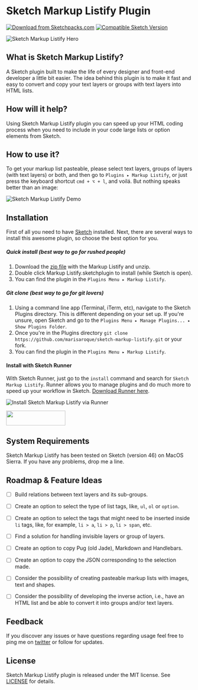 # Sketch Markup Listify Plugin

[![Download from Sketchpacks.com](https://badges.sketchpacks.com/plugins/sketch-markup-listify/version.svg)](https://api.sketchpacks.com/v1/plugins/sketch-markup-listify/download)
[![Compatible Sketch Version](https://badges.sketchpacks.com/plugins/sketch-markup-listify/compatibility.svg)](https://sketchpacks.com/marisaroque/sketch-markup-listify)

![Sketch Markup Listify Hero](https://dl.dropboxusercontent.com/u/11299185/logo.svg)

## What is Sketch Markup Listify?

A Sketch plugin built to make the life of every designer and front-end developer a little bit easier. The idea behind this plugin is to make it fast and easy to convert and copy your text layers or groups with text layers into HTML lists.

## How will it help?

Using Sketch Markup Listify plugin you can speed up your HTML coding process when you need to include in your code large lists or option elements from Sketch.

## How to use it?

To get your markup list pasteable, please select text layers, groups of layers (with text layers) or both, and then go to `Plugins ▸ Markup Listify`, or just press the keyboard shortcut `cmd + ⌥ + l`, and voilá. But nothing speaks better than an image:

![Sketch Markup Listify Demo](https://dl.dropboxusercontent.com/u/11299185/demo1.gif)

## Installation

First of all you need to have [Sketch](http://bohemiancoding.com/sketch/) installed. Next, there are several ways to install this awesome plugin, so choose the best option for you.

##### Quick install (best way to go for rushed people)
1. Download the [zip file](https://github.com/marisaroque/sketch-markup-listify/archive/master.zip) with the Markup Listify and unzip.
2. Double click Markup Listify.sketchplugin to install (while Sketch is open).
3. You can find the plugin in the `Plugins Menu ▸ Markup Listify`.

##### Git clone (best way to go for git lovers)
1. Using a command line app (Terminal, iTerm, etc), navigate to the Sketch Plugins directory. This is different depending on your set up. If you're unsure, open Sketch and go to the `Plugins Menu ▸ Manage Plugins... ▸ Show Plugins Folder`.
2. Once you're in the Plugins directory `git clone https://github.com/marisaroque/sketch-markup-listify.git` or your fork.
3. You can find the plugin in the `Plugins Menu ▸ Markup Listify`.


#### Install with Sketch Runner
With Sketch Runner, just go to the `install` command and search for `Sketch Markup Listify`. Runner allows you to manage plugins and do much more to speed up your workflow in Sketch. [Download Runner here](http://www.sketchrunner.com).

![Install Sketch Markup Listify via Runner](images/)

<a href="http://bit.ly/SketchRunnerWebsite">
  <img width="160" height="40" src="http://sketchrunner.com/img/badge_blue.png">
</a>


## System Requirements

Sketch Markup Listify has been tested on Sketch (version 46) on MacOS Sierra. If you have any problems, drop me a line.


## Roadmap & Feature Ideas

* [ ] Build relations between text layers and its sub-groups.
* [ ] Create an option to select the type of list tags, like, `ul`, `ol` or `option`.
* [ ] Create an option to select the tags that might need to be inserted inside `li` tags, like, for example, `li > a`, `li > p`, `li > span`, etc.
* [ ] Find a solution for handling invisible layers or group of layers.
* [ ] Create an option to copy Pug (old Jade), Markdown and Handlebars.
* [ ] Create an option to copy the JSON corresponding to the selection made.
* [ ] Consider the possibility of creating pasteable markup lists with images, text and shapes.
* [ ] Consider the possibility of developing the inverse action, i.e., have an HTML list and be able to convert it into groups and/or text layers.


## Feedback

If you discover any issues or have questions regarding usage feel free to ping me on [twitter](http://twitter.com/marisaroque) or follow for updates.


## License

Sketch Markup Listify plugin is released under the MIT license. See [LICENSE](LICENSE.md) for details.